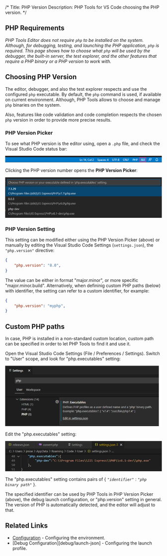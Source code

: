 /*
Title: PHP Version
Description: PHP Tools for VS Code choosing the PHP version.
*/

## PHP Requirements

*PHP Tools Editor does not require `php` to be installed on the system. Although, for debugging, testing, and launching the PHP application, `php` is required. This page shows how to choose what `php` will be used by the debugger, the built-in server, the test explorer, and the other features that require a PHP binary or a PHP version to work with.*

## Choosing PHP Version

The editor, debugger, and also the test explorer respects and use the configured `php` executable. By default, the `php` command is used, if available on current environment. Although, PHP Tools allows to choose and manage `php` binaries on the system.

Also, features like code validation and code completion respects the chosen `php` version in order to provide more precise results.

### PHP Version Picker

To see what PHP version is the editor using, open a `.php` file, and check the Visual Studio Code status bar:

![php version](imgs/php-version-status.png)

Clicking the PHP version number opens the **PHP Version Picker**:

![PHP Version Picker](imgs/php-version-picker.png)

### PHP Version Setting

This setting can be modified either using the PHP Version Picker (above) or manually by editing the Visual Studio Code Settings (`settings.json`), the `"php.version"` directive:

```json
{
    "php.version": "8.0",
}
```

The value can be either in format "major.minor", or more specific "major.minor.build". Alternatively, when defininig custom PHP paths (below) with identifier, the setting can refer to a custom identifier, for example:

```json
{
    "php.version": "myphp",
}
```

## Custom PHP paths

In case, PHP is installed in a non-standard custom location, custom path can be specified in order to let PHP Tools to find it and use it.

Open the Visual Studio Code Settings (File / Preferences / Settings). Switch to "User" scope, and look for "php.executables" setting:

![vscode settings php executables](imgs/vsc-preferences-executables.png)

Edit the "php.executables" setting:

![php executables setting](imgs/vsc-settings-php-executables.png)

The "php.executables" setting contains pairs of { *`"identifier"`* : *`"php binary path"`* }.

The specified identifier can be used by PHP Tools in PHP Version Picker (above), the debug launch configuration, or "php.version" setting in general. The version of PHP is automatically detected, and the editor will adjust to that.

## Related Links

- [Configuration](configuration) - Configuring the environment.
- [Debug Configuration][debug/launch-json] - Configuring the launch profile.
